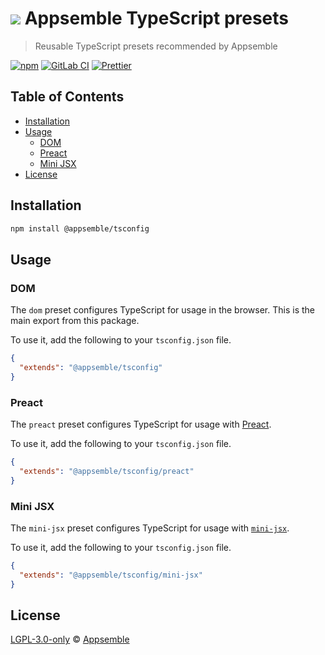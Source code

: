# ![](https://gitlab.com/appsemble/appsemble/-/raw/0.24.6/config/assets/logo.svg) Appsemble TypeScript presets

> Reusable TypeScript presets recommended by Appsemble

[![npm](https://img.shields.io/npm/v/@appsemble/sdk)](https://www.npmjs.com/package/@appsemble/sdk)
[![GitLab CI](https://gitlab.com/appsemble/appsemble/badges/0.24.6/pipeline.svg)](https://gitlab.com/appsemble/appsemble/-/releases/0.24.6)
[![Prettier](https://img.shields.io/badge/code_style-prettier-ff69b4.svg)](https://prettier.io)

## Table of Contents

- [Installation](#installation)
- [Usage](#usage)
  - [DOM](#dom)
  - [Preact](#preact)
  - [Mini JSX](#mini-jsx)
- [License](#license)

## Installation

```sh
npm install @appsemble/tsconfig
```

## Usage

### DOM

The `dom` preset configures TypeScript for usage in the browser. This is the main export from this
package.

To use it, add the following to your `tsconfig.json` file.

```json
{
  "extends": "@appsemble/tsconfig"
}
```

### Preact

The `preact` preset configures TypeScript for usage with [Preact](https://preactjs.com/).

To use it, add the following to your `tsconfig.json` file.

```json
{
  "extends": "@appsemble/tsconfig/preact"
}
```

### Mini JSX

The `mini-jsx` preset configures TypeScript for usage with
[`mini-jsx`](https://github.com/remcohaszing/mini-jsx).

To use it, add the following to your `tsconfig.json` file.

```json
{
  "extends": "@appsemble/tsconfig/mini-jsx"
}
```

## License

[LGPL-3.0-only](https://gitlab.com/appsemble/appsemble/-/blob/0.24.6/LICENSE.md) ©
[Appsemble](https://appsemble.com)
